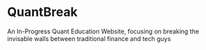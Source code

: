 # QuantBreak
An In-Progress Quant Education Website, focusing on breaking the invisable walls between traditional finance and tech guys

